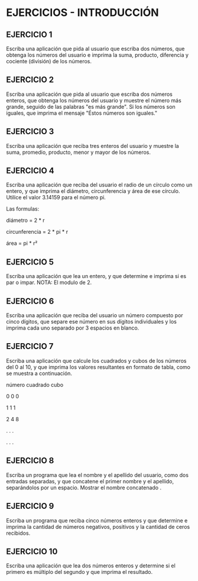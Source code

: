 # EJERCICIOS - INTRODUCCIÓN

## EJERCICIO 1

Escriba una aplicación que pida al usuario que escriba dos números, que obtenga
los números del usuario e imprima la suma, producto, diferencia y cociente
(división) de los números.

## EJERCICIO 2

Escriba una aplicación que pida al usuario que escriba dos números enteros, que
obtenga los números del usuario y muestre el número más grande, seguido de las
palabras "es más grande". Si los números son iguales, que imprima el mensaje "Éstos números son iguales."

## EJERCICIO 3

Escriba una aplicación que reciba tres enteros del usuario y muestre la suma,
promedio, producto, menor y mayor de los números.

## EJERCICIO 4

Escriba una aplicación que reciba del usuario el radio de un círculo como un
entero, y que imprima el diámetro, circunferencia y área de ese círculo. Utilice
el valor 3.14159 para el número pi.

Las formulas:

diámetro = 2 * r

circunferencia = 2 * pi * r

área = pi * r²

## EJERCICIO 5

Escriba una aplicación que lea un entero, y que determine e imprima si es par o
impar. NOTA: El modulo de 2.

## EJERCICIO 6

Escriba una aplicación que reciba del usuario un número compuesto por cinco
dígitos, que separe ese número en sus dígitos individuales y los imprima cada
uno separado por 3 espacios en blanco.

## EJERCICIO 7

Escriba una aplicación que calcule los cuadrados y cubos de los números del 0 al
10, y que imprima los valores resultantes en formato de tabla, como se muestra
a continuación.

número			cuadrado			cubo

0			0				0

1			1				1

2			4				8

.			.				.

.			.				.

## EJERCICIO 8

Escriba un programa que lea el nombre y el apellido del usuario, como
dos entradas separadas, y que concatene el primer nombre y el apellido,
separándolos por un espacio. Mostrar el nombre concatenado .

## EJERCICIO 9

Escriba un programa que reciba cinco números enteros y que determine e imprima la
cantidad de números negativos, positivos y la cantidad de ceros recibidos.

## EJERCICIO 10

Escriba una aplicación que lea dos números enteros y determine si el primero es
múltiplo del segundo y que imprima el resultado.
